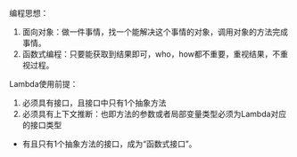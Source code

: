 编程思想：  
1. 面向对象：做一件事情，找一个能解决这个事情的对象，调用对象的方法完成事情。  
2. 函数式编程：只要能获取到结果即可，who，how都不重要，重视结果，不重视过程。  

Lambda使用前提：  
1. 必须具有接口，且接口中只有1个抽象方法  
2. 必须具有上下文推断：也即方法的参数或者局部变量类型必须为Lambda对应的接口类型  
* 有且只有1个抽象方法的接口，成为“函数式接口”。